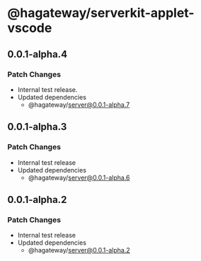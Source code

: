 # @hagateway/serverkit-applet-vscode

## 0.0.1-alpha.4

### Patch Changes

- Internal test release.
- Updated dependencies
  - @hagateway/server@0.0.1-alpha.7

## 0.0.1-alpha.3

### Patch Changes

- Internal test release
- Updated dependencies
  - @hagateway/server@0.0.1-alpha.6

## 0.0.1-alpha.2

### Patch Changes

- Internal test release
- Updated dependencies
  - @hagateway/server@0.0.1-alpha.2

